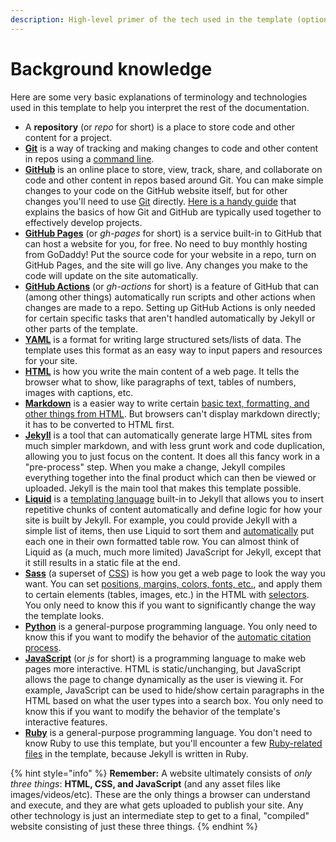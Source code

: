 ```yaml
---
description: High-level primer of the tech used in the template (optional reading)
---
```


# Background knowledge

Here are some very basic explanations of terminology and technologies used in this template to help you interpret the rest of the documentation.

* A **repository** (or _repo_ for short) is a place to store code and other content for a project.
* [**Git**](https://try.github.io/) is a way of tracking and making changes to code and other content in repos using a [command line](https://en.wikipedia.org/wiki/Command-line\_interface).
* [**GitHub**](https://github.com/) is an online place to store, view, track, share, and collaborate on code and other content in repos based around Git. You can make simple changes to your code on the GitHub website itself, but for other changes you'll need to use [Git](https://git-scm.com/) directly. [Here is a handy guide](https://guides.github.com/introduction/flow/) that explains the basics of how Git and GitHub are typically used together to effectively develop projects.
* [**GitHub Pages**](https://pages.github.com/) (or _gh-pages_ for short) is a service built-in to GitHub that can host a website for you, for free. No need to buy monthly hosting from GoDaddy! Put the source code for your website in a repo, turn on GitHub Pages, and the site will go live. Any changes you make to the code will update on the site automatically.
* [**GitHub Actions**](https://github.com/features/actions) (or _gh-actions_ for short) is a feature of GitHub that can (among other things) automatically run scripts and other actions when changes are made to a repo. Setting up GitHub Actions is only needed for certain specific tasks that aren't handled automatically by Jekyll or other parts of the template.
* [**YAML**](https://en.wikipedia.org/wiki/YAML) is a format for writing large structured sets/lists of data. The template uses this format as an easy way to input papers and resources for your site.
* [**HTML**](https://developer.mozilla.org/en-US/docs/Web/HTML) is how you write the main content of a web page. It tells the browser what to show, like paragraphs of text, tables of numbers, images with captions, etc.
* [**Markdown**](https://en.wikipedia.org/wiki/Markdown) is a easier way to write certain [basic text, formatting, and other things from HTML](https://commonmark.org/help/). But browsers can't display markdown directly; it has to be converted to HTML first.
* [**Jekyll**](https://jekyllrb.com/) is a tool that can automatically generate large HTML sites from much simpler markdown, and with less grunt work and code duplication, allowing you to just focus on the content. It does all this fancy work in a "pre-process" step. When you make a change, Jekyll compiles everything together into the final product which can then be viewed or uploaded. Jekyll is the main tool that makes this template possible.
* [**Liquid**](https://shopify.github.io/liquid/) is a [templating language](https://en.wikipedia.org/wiki/Template\_processor) built-in to Jekyll that allows you to insert repetitive chunks of content automatically and define logic for how your site is built by Jekyll. For example, you could provide Jekyll with a simple list of items, then use Liquid to sort them and [automatically](https://shopify.github.io/liquid/tags/iteration/) put each one in their own formatted table row. You can almost think of Liquid as (a much, much more limited) JavaScript for Jekyll, except that it still results in a static file at the end.
* [**Sass**](https://sass-lang.com/) (a superset of [CSS](https://developer.mozilla.org/en-US/docs/Web/CSS)) is how you get a web page to look the way you want. You can set [positions, margins, colors, fonts, etc.](https://developer.mozilla.org/en-US/docs/Web/CSS/Reference#Keyword\_index), and apply them to certain elements (tables, images, etc.) in the HTML with [selectors](https://developer.mozilla.org/en-US/docs/Learn/CSS/Building\_blocks/Selectors). You only need to know this if you want to significantly change the way the template looks.
* [**Python**](https://www.python.org/) is a general-purpose programming language. You only need to know this if you want to modify the behavior of the [automatic citation process](../how-to/citations.md).
* [**JavaScript**](https://developer.mozilla.org/en-US/docs/Glossary/JavaScript) (or _js_ for short) is a programming language to make web pages more interactive. HTML is static/unchanging, but JavaScript allows the page to change dynamically as the user is viewing it. For example, JavaScript can be used to hide/show certain paragraphs in the HTML based on what the user types into a search box. You only need to know this if you want to modify the behavior of the template's interactive features.
* [**Ruby**](https://www.ruby-lang.org/en/) is a general-purpose programming language. You don't need to know Ruby to use this template, but you'll encounter a few [Ruby-related files](https://www.rubyguides.com/2018/09/ruby-gems-gemfiles-bundler/) in the template, because Jekyll is written in Ruby.

{% hint style="info" %}
**Remember:** A website ultimately consists of _only three things_: **HTML, CSS, and JavaScript** (and any asset files like images/videos/etc). These are the only things a browser can understand and execute, and they are what gets uploaded to publish your site. Any other technology is just an intermediate step to get to a final, "compiled" website consisting of just these three things.
{% endhint %}


